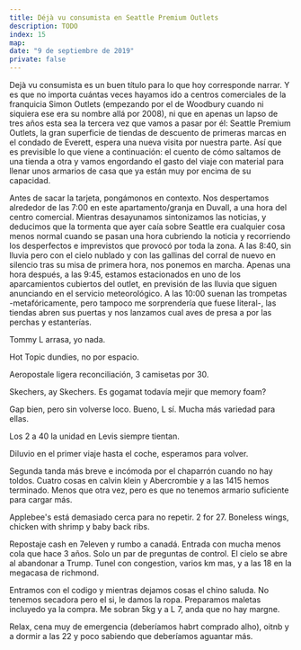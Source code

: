 ```yaml
---
title: Déjà vu consumista en Seattle Premium Outlets
description: TODO
index: 15
map: 
date: "9 de septiembre de 2019"
private: false
---
```

Dejà vu consumista es un buen título para lo que hoy corresponde narrar. Y es que no importa cuántas veces hayamos ido a centros comerciales de la franquicia Simon Outlets (empezando por el de Woodbury cuando ni siquiera ese era su nombre allá por 2008), ni que en apenas un lapso de tres años esta sea la tercera vez que vamos a pasar por él: Seattle Premium Outlets, la gran superficie de tiendas de descuento de primeras marcas en el condado de Everett, espera una nueva visita por nuestra parte. Así que es previsible lo que viene a continuación: el cuento de cómo saltamos de una tienda a otra y vamos engordando el gasto del viaje con material para llenar unos armarios de casa que ya están muy por encima de su capacidad.

Antes de sacar la tarjeta, pongámonos en contexto. Nos despertamos alrededor de las 7:00 en este apartamento/granja en Duvall, a una hora del centro comercial. Mientras desayunamos sintonizamos las noticias, y deducimos que la tormenta que ayer caía sobre Seattle era cualquier cosa menos normal cuando se pasan una hora cubriendo la noticia y recorriendo los desperfectos e imprevistos que provocó por toda la zona. A las 8:40, sin lluvia pero con el cielo nublado y con las gallinas del corral de nuevo en silencio tras su misa de primera hora, nos ponemos en marcha. Apenas una hora después, a las 9:45, estamos estacionados en uno de los aparcamientos cubiertos del outlet, en previsión de las lluvia que siguen anunciando en el servicio meteorológico. A las 10:00 suenan las trompetas -metafóricamente, pero tampoco me sorprendería que fuese literal-, las tiendas abren sus puertas y nos lanzamos cual aves de presa a por las perchas y estanterías.




Tommy L arrasa, yo nada.

Hot Topic dundies, no por espacio.

Aeropostale ligera reconciliación, 3 camisetas por 30.

Skechers, ay Skechers. Es gogamat todavía mejir que memory foam?

Gap bien, pero sin volverse loco. Bueno, L sí. Mucha más variedad para ellas.

Los 2 a 40 la unidad en Levis siempre tientan.

Diluvio en el primer viaje hasta el coche, esperamos para volver.

Segunda tanda más breve e incómoda por el chaparrón cuando no hay toldos. Cuatro cosas en calvin klein y Abercrombie y a las 1415 hemos terminado. Menos que otra vez, pero es que no tenemos armario suficiente para cargar más.

Applebee's está demasiado cerca para no repetir. 2 for 27. Boneless wings, chicken with shrimp y baby back ribs.

Repostaje cash en 7eleven y rumbo a canadá. Entrada con mucha menos cola que hace 3 años. Solo un par de preguntas de control. El cielo se abre al abandonar a Trump. Tunel con congestion, varios km mas, y a las 18 en la megacasa de richmond.

Entramos con el codigo y mientras dejamos cosas el chino saluda. No tenemos secadora pero el si, le damos la ropa. Preparamos maletas incluyedo ya la compra. Me sobran 5kg y a L 7, anda que no hay margne.

Relax, cena muy de emergencia (deberíamos habrt comprado alho), oitnb y a dormir a las 22 y poco sabiendo que deberíamos aguantar más.
